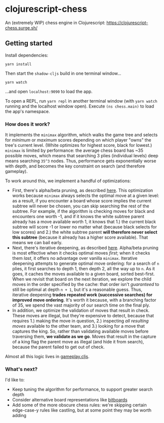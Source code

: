 # clojurescript-chess
An (extremely WIP) chess engine in Clojurescript: https://clojurescript-chess.surge.sh/

## Getting started
Install dependencies:
```
yarn install
```

Then start the `shadow-cljs` build in one terminal window...
```
yarn watch
```
...and open `localhost:9090` to load the app.

To open a REPL, run `yarn repl` in another terminal window (with `yarn watch` running and the localhost window open). Execute `(ns chess.main)` to load the app's namespace.

### How does it work?
It implements the `minimax` algorithm, which walks the game tree and selects for _minimum_ or _maximum_ scores depending on which player "owns" the tree's current level. (White optimizes for highest score, black for lowest.) `minimax` is limited by performance: the average chess board has ~35 possible moves, which means that searching 3 plies (individual levels) deep means searching `35^3` nodes. Thus, performance gets exponentially worse with depth, and becomes the key constraint on search (and therefore gameplay).

To work around this, we implement a handful of optimizations:
* First, there's alpha/beta pruning, as described [here](https://www.freecodecamp.org/news/simple-chess-ai-step-by-step-1d55a9266977/). This optimization works because `minimax` always selects the optimal move at a given level: as a result, if you encounter a board whose score implies the current subtree will never be chosen, you can skip searching the rest of the subtree. For example, if the algorithm is checking moves for black and encounters one worth -1, and if it knows the white subtree parent already has a move available worth 1, it knows that 1.) the current black subtree will score -1 or lower no matter what (because black selects for low scores) and 2.) the white subtree parent **will therefore never select this subtree** (because it already has a higher score available). That means we can bail early.
* Next, there's iterative deepening, as described [here](https://www.gamedev.net/tutorials/_/technical/artificial-intelligence/chess-programming-part-iv-basic-search-r1171/). Alpha/beta pruning is most effective when it checks optimal moves _first_; when it checks them _last_, it offers no advantage over vanilla `minimax`. Iterative deepening attempts to generate optimal move ordering: for a search of `n` plies, it first searches to depth 1, then depth 2, all the way up to `n`. As it goes, it caches the moves available to a given board, sorted best-first. When we revisit that board on the next iteration, we explore the child moves in the order specified by the cache: that order isn't _guaranteed_ to still be optimal at depth `n + 1`, but it's a reasonable guess. Thus, iterative deepening **trades repeated work (successive searches) for improved move ordering**. It's worth it because, with a branching factor of 35, we spend the vast majority of our search time on the final ply.
* In addition, we optimize the validation of moves that result in check. These moves are illegal, but they're expensive to detect, because that requires 1.) making the move in question, 2.) inspecting _all resulting moves_ available to the other team, and 3.) looking for a move that captures the king. So, rather than validating available moves before traversing them, **we validate as we go**. Moves that result in the capture of a king flag the parent move as illegal (and hide it from search), because the parent failed to get out of check.

Almost all this logic lives in [gameplay.cljs](https://github.com/david-davidson/clojurescript-chess/blob/master/src/main/chess/gameplay.cljs).

### What's next?
I'd like to:
* Keep tuning the algorithm for performance, to support greater search depth
* Consider alternative board representations like [bitboards](https://www.chessprogramming.org/Bitboards)
* Add some of the more obscure chess rules: we're skipping certain edge-case-y rules like castling, but at some point they may be worth adding
